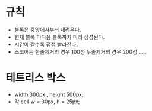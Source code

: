 # 규칙

-   블록은 중앙에서부터 내려온다.
-   현재 블록 다다음 블록까지 미리 생성된다.
-   시간이 갈수록 점점 빨라진다.
-   스코어는 한줄제거의 경우 100점 두줄제거의 경우 200점 .....

# 테트리스 박스

-   width 300px , height 500px;
-   각 cell w = 30px, h = 25px;

